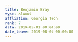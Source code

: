 ```yaml
---
title: Benjamin Bray
type: alumni
affliation: Georgia Tech
rank: 7
date: 2019-05-01 00:00:00
date_leave: 2019-08-01 00:00:00
---
```

